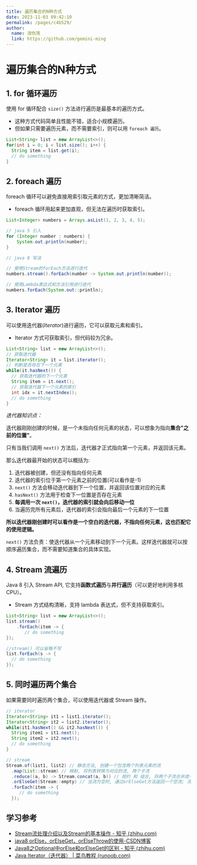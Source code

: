 ```yaml
---
title: 遍历集合的N种方式
date: 2023-11-03 09:42:10
permalink: /pages/c4b529/
author: 
  name: 泪伤荡
  link: https://github.com/gemini-ming
---
```

# 遍历集合的N种方式

## 1. for 循环遍历 

使用 for 循环配合 `size()` 方法进行遍历是最基本的遍历方式。

- 这种方式代码简单且性能不错，适合小规模遍历。
- 但如果只需要遍历元素，而不需要索引，则可以用 `foreach 遍历`。

```java
List<String> list = new ArrayList<>(); 
for(int i = 0; i < list.size(); i++) {
  String item = list.get(i);
  // do something
}
```

## 2. foreach 遍历

foreach 循环可以避免直接用索引取元素的方式，更加清晰简洁。

- foreach 循环用起来更加直观，但无法在遍历时获取索引。

```java
List<Integer> numbers = Arrays.asList(1, 2, 3, 4, 5);

// java 5 引入
for (Integer number : numbers) {
    System.out.println(number);
}

// java 8 写法

// 使用Stream的forEach方法进行迭代
numbers.stream().forEach(number -> System.out.println(number));

// 使用Lambda表达式和方法引用进行迭代
numbers.forEach(System.out::println);
```

## 3. Iterator 遍历

可以使用迭代器(*Iterator*)进行遍历，它可以获取元素和索引。

- Iterator 方式可获取索引，但代码较为冗余。

```java
List<String> list = new ArrayList<>();
// 获取迭代器
Iterator<String> it = list.iterator();
// 判断是否存在下一个元素
while(it.hasNext()) {
  // 获取迭代器的下一个元素
  String item = it.next();
  // 获取迭代器下一个元素的索引
  int idx = it.nextIndex();
  // do something
}
```

*迭代器知识点：*

迭代器刚刚创建的时候，是一个未指向任何元素的状态，可以想象为指向**集合"之前的位置"**。

只有当我们调用 `next()` 方法后，迭代器才正式指向第一个元素，并返回该元素。

那么迭代器最开始的状态可以概括为:

1. 迭代器被创建，但还没有指向任何元素
2. 迭代器的索引位于第一个元素之前的位置(可以看作是-1)
3. `next()` 方法会移动迭代器到下一个位置，并返回该位置对应的元素
4. `hasNext()` 方法用于检查下一位置是否存在元素
5. **每调用一次 `next()`，迭代器的索引就会向后移动一位**
6. 当遍历完所有元素后，迭代器的索引会指向最后一个元素的下一位置

**所以迭代器刚创建时可以看作是一个空白的迭代器，不指向任何元素，这也匹配它的使用逻辑。**

`next()` 方法负责：使迭代器从一个元素移动到下一个元素。这样迭代器就可以按顺序遍历集合，而不需要知道集合的具体实现。

## 4. Stream 流遍历

Java 8 引入 Stream API, 它支持**函数式遍历**与**并行遍历**（可以更好地利用多核CPU）。

- Stream 方式结构清晰，支持 lambda 表达式，但不支持获取索引。

```java
List<String> list = new ArrayList<>(); 
list.stream()
    .forEach(item -> {
       // do something
});

//stream() 可以省略不写
list.forEach(s -> {
  // do something
});
```

## 5. 同时遍历两个集合

如果需要同时遍历两个集合，可以使用迭代器或 Stream 操作。

```java
// iterator
Iterator<String> it1 = list1.iterator(); 
Iterator<String> it2 = list2.iterator();
while(it1.hasNext() && it2.hasNext()) {
  String item1 = it1.next();
  String item2 = it2.next();
  // do something
}

// stream
Stream.of(list1, list2) // 静态方法, 创建一个包含两个列表元素的流
  .map(List::stream) // 映射, 将列表转换为对应的流, 两个子流
  .reduce((a, b) -> Stream.concat(a, b)) // 规约 和 组合, 将两个子流合并成一个流
  .orElseGet(Stream::empty) // 当流为空时, 通过orElseGet方法返回一个空流; 流有值时不执行。
  .forEach(item -> {
     // do something
  }); 
```



## 学习参考

- [Stream流处理介绍以及Stream的基本操作 - 知乎 (zhihu.com)](https://zhuanlan.zhihu.com/p/265884828)
- [java8 orElse，orElseGet，orElseThrow的使用-CSDN博客](https://blog.csdn.net/enthan809882/article/details/103997326)
- [Java8之Optional中orElse和orElseGet的区别 - 知乎 (zhihu.com)](https://zhuanlan.zhihu.com/p/160997807)
- [Java Iterator（迭代器） | 菜鸟教程 (runoob.com)](https://www.runoob.com/java/java-iterator.html)